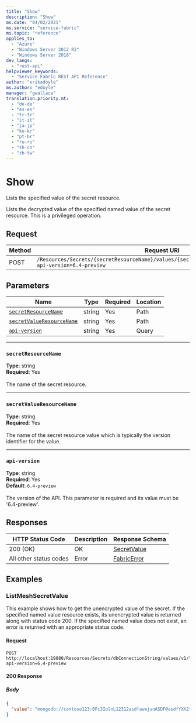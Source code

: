 ```yaml
---
title: "Show"
description: "Show"
ms.date: "04/02/2021"
ms.service: "service-fabric"
ms.topic: "reference"
applies_to: 
  - "Azure"
  - "Windows Server 2012 R2"
  - "Windows Server 2016"
dev_langs: 
  - "rest-api"
helpviewer_keywords: 
  - "Service Fabric REST API Reference"
author: "erikadoyle"
ms.author: "edoyle"
manager: "gwallace"
translation.priority.mt: 
  - "de-de"
  - "es-es"
  - "fr-fr"
  - "it-it"
  - "ja-jp"
  - "ko-kr"
  - "pt-br"
  - "ru-ru"
  - "zh-cn"
  - "zh-tw"
---
```

# Show
Lists the specified value of the secret resource.

Lists the decrypted value of the specified named value of the secret resource. This is a privileged operation.

## Request
| Method | Request URI |
| ------ | ----------- |
| POST | `/Resources/Secrets/{secretResourceName}/values/{secretValueResourceName}/list_value?api-version=6.4-preview` |


## Parameters
| Name | Type | Required | Location |
| --- | --- | --- | --- |
| [`secretResourceName`](#secretresourcename) | string | Yes | Path |
| [`secretValueResourceName`](#secretvalueresourcename) | string | Yes | Path |
| [`api-version`](#api-version) | string | Yes | Query |

____
### `secretResourceName`
__Type__: string <br/>
__Required__: Yes<br/>
<br/>
The name of the secret resource.

____
### `secretValueResourceName`
__Type__: string <br/>
__Required__: Yes<br/>
<br/>
The name of the secret resource value which is typically the version identifier for the value.

____
### `api-version`
__Type__: string <br/>
__Required__: Yes<br/>
__Default__: `6.4-preview` <br/>
<br/>
The version of the API. This parameter is required and its value must be '6.4-preview'.


## Responses

| HTTP Status Code | Description | Response Schema |
| --- | --- | --- |
| 200 (OK) | OK<br/> | [SecretValue](sfclient-model-secretvalue.md) |
| All other status codes | Error<br/> | [FabricError](sfclient-model-fabricerror.md) |

## Examples

### ListMeshSecretValue

This example shows how to get the unencrypted value of the secret. If the specified named value resource exists, its unencrypted value is returned along with status code 200. If the specified named value does not exist, an error is returned with an appropriate status code.

#### Request
```
POST http://localhost:19080/Resources/Secrets/dbConnectionString/values/v1/list_value?api-version=6.4-preview
```

#### 200 Response
##### Body
```json
{
  "value": "mongodb://contoso123:0Fc3IolnL12312asdfawejunASDF@asdfYXX2t8a97kghVcUzcDv98hawelufhawefafnoQRGwNj2nMPL1Y9qsIr9Srdw==@contoso123.documents.azure.com:10255/mydatabase?ssl=true"
}
```

